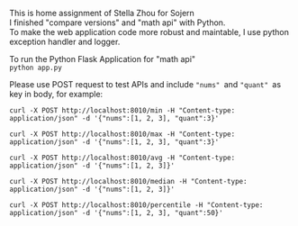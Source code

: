 This is home assignment of Stella Zhou for Sojern  
I finished "compare versions" and "math api" with Python.   
To make the web application code more robust and maintable, I use python exception handler and logger.    

To run the Python Flask Application for "math api"  
`python app.py`   
  
Please use POST request to test APIs and include `"nums" `and `"quant" `as key in body, for example: 

`curl -X POST http://localhost:8010/min -H "Content-type: application/json" -d '{"nums":[1, 2, 3], "quant":3}'`  
   
`curl -X POST http://localhost:8010/max -H "Content-type: application/json" -d '{"nums":[1, 2, 3], "quant":3}'` 
  
`curl -X POST http://localhost:8010/avg -H "Content-type: application/json" -d '{"nums":[1, 2, 3]}'` 

`curl -X POST http://localhost:8010/median -H "Content-type: application/json" -d '{"nums":[1, 2, 3]}'`  
  
`curl -X POST http://localhost:8010/percentile -H "Content-type: application/json" -d '{"nums":[1, 2, 3], "quant":50}'`